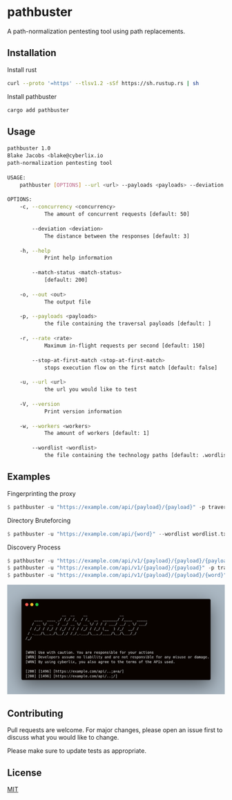 # pathbuster

A path-normalization pentesting tool using path replacements.

## Installation

Install rust

```bash
curl --proto '=https' --tlsv1.2 -sSf https://sh.rustup.rs | sh
```

Install pathbuster

```bash
cargo add pathbuster
```


## Usage

```bash
pathbuster 1.0
Blake Jacobs <blake@cyberlix.io
path-normalization pentesting tool

USAGE:
    pathbuster [OPTIONS] --url <url> --payloads <payloads> --deviation <deviation>

OPTIONS:
    -c, --concurrency <concurrency>
            The amount of concurrent requests [default: 50]

        --deviation <deviation>
            The distance between the responses [default: 3]

    -h, --help
            Print help information

        --match-status <match-status>
            [default: 200]

    -o, --out <out>
            The output file

    -p, --payloads <payloads>
            the file containing the traversal payloads [default: ]

    -r, --rate <rate>
            Maximum in-flight requests per second [default: 150]

        --stop-at-first-match <stop-at-first-match>
            stops execution flow on the first match [default: false]

    -u, --url <url>
            the url you would like to test

    -V, --version
            Print version information

    -w, --workers <workers>
            The amount of workers [default: 1]

        --wordlist <wordlist>
            the file containing the technology paths [default: .wordlist.tmp]
```

## Examples

Fingerprinting the proxy

```rust
$ pathbuster -u "https://example.com/api/{payload}/{payload}" -p traversals.txt --match-status 400 --deviation 2 -o output.txt
```

Directory Bruteforcing

```rust
$ pathbuster -u "https://example.com/api/{word}" --wordlist wordlist.txt --match-status 200 --deviation 2 -o output.txt
```

Discovery Process

```rust
$ pathbuster -u "https://example.com/api/v1/{payload}/{payload}/{payload}" -p traversals.txt --match-status 400,500 --deviation 2 -o paths.txt
$ pathbuster -u "https://example.com/api/v1/{payload}/{payload}" -p traversals.txt --match-status 404 --deviation 2 -o paths.txt
$ pathbuster -u "https://example.com/api/v1/{payload}/{payload}/{word}" -p traversals.txt --wordlist wordlist.txt --match-status 200 --deviation 2 -o paths.txt
```

![Screenshot](static/example.png)


## Contributing

Pull requests are welcome. For major changes, please open an issue first
to discuss what you would like to change.

Please make sure to update tests as appropriate.

## License

[MIT](https://choosealicense.com/licenses/mit/)